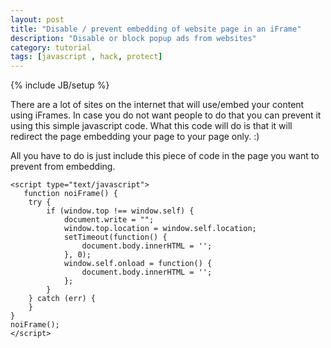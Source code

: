 ```yaml
---
layout: post
title: "Disable / prevent embedding of website page in an iFrame"
description: "Disable or block popup ads from websites"
category: tutorial
tags: [javascript , hack, protect]
---
```

{% include JB/setup %}

There are a lot of sites on the internet that will use/embed your content using iFrames. In case you do not want people to do that you can prevent it using this simple javascript code. What this code will do is that it will redirect the page embedding your page to your page only. :)

All you have to do is just include this piece of code in the page you want to prevent from embedding.


	<script type="text/javascript">
	   function noiFrame() {
        try {
            if (window.top !== window.self) {
                document.write = "";
                window.top.location = window.self.location;
                setTimeout(function() {
                    document.body.innerHTML = '';
                }, 0);
                window.self.onload = function() {
                    document.body.innerHTML = '';
                };
            }
        } catch (err) {
        }
    }
    noiFrame();
	</script>
